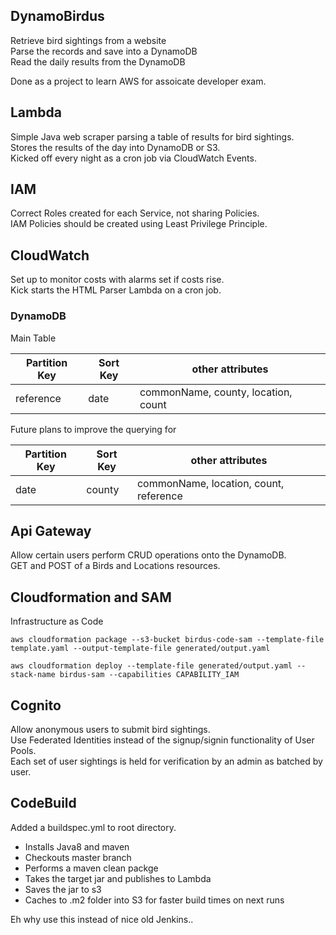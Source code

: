 ## DynamoBirdus
Retrieve bird sightings from a website  
Parse the records and save into a DynamoDB  
Read the daily results from the DynamoDB  

Done as a project to learn AWS for assoicate developer exam.  

## Lambda
Simple Java web scraper parsing a table of results for bird sightings.  
Stores the results of the day into DynamoDB or S3.  
Kicked off every night as a cron job via CloudWatch Events.  

## IAM
Correct Roles created for each Service, not sharing Policies.  
IAM Policies should be created using Least Privilege Principle.  

## CloudWatch
Set up to monitor costs with alarms set if costs rise.  
Kick starts the HTML Parser Lambda on a cron job.  

### DynamoDB

Main Table

|Partition Key |Sort Key | other attributes |
|--------------|---------|------------------|
|reference     | date    | commonName, county, location, count|

Future plans to improve the querying for 

|Partition Key |Sort Key | other attributes |
|--------------|---------|------------------|
|date          |county   | commonName, location, count, reference|

## Api Gateway
Allow certain users perform CRUD operations onto the DynamoDB.  
GET and POST of a Birds and Locations resources.  

## Cloudformation and SAM
Infrastructure as Code

```
aws cloudformation package --s3-bucket birdus-code-sam --template-file template.yaml --output-template-file generated/output.yaml

aws cloudformation deploy --template-file generated/output.yaml --stack-name birdus-sam --capabilities CAPABILITY_IAM
```

## Cognito
Allow anonymous users to submit bird sightings.  
Use Federated Identities instead of the signup/signin functionality of User Pools.  
Each set of user sightings is held for verification by an admin as batched by user.  

## CodeBuild
Added a buildspec.yml to root directory.  

- Installs Java8 and maven
- Checkouts master branch
- Performs a maven clean packge
- Takes the target jar and publishes to Lambda
- Saves the jar to s3
- Caches to .m2 folder into S3 for faster build times on next runs

Eh why use this instead of nice old Jenkins..  
